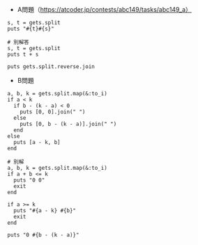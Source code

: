 - A問題（https://atcoder.jp/contests/abc149/tasks/abc149_a）

```
s, t = gets.split
puts "#{t}#{s}"

# 別解答
s, t = gets.split
puts t + s

puts gets.split.reverse.join
```

- B問題
```
a, b, k = gets.split.map(&:to_i)
if a < k
  if b - (k - a) < 0
    puts [0, 0].join(" ")
  else
    puts [0, b - (k - a)].join(" ")
  end
else
  puts [a - k, b]
end

# 別解
a, b, k = gets.split.map(&:to_i)
if a + b <= k
  puts "0 0"
  exit
end

if a >= k
  puts "#{a - k} #{b}"
  exit
end

puts "0 #{b - (k - a)}"
```
